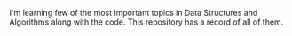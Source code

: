I'm learning few of the most important topics in Data Structures and Algorithms along with the code. This repository has a record of all of them. 
